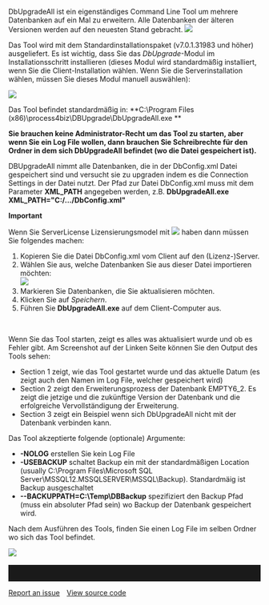 DbUpgradeAll ist ein eigenständiges Command Line Tool um mehrere Datenbanken auf ein Mal zu erweitern. Alle Datenbanken der älteren Versionen werden auf den neuesten Stand gebracht. 
![](//images.ctfassets.net/utx1h0gfm1om/1bvalNyTr6oWySwyMgus6u/302269c4749b7125ba8bf63fc4749299/329537.png)

Das Tool wird mit dem Standardinstallationspaket (v7.0.1.31983 und höher) ausgeliefert. Es ist wichtig, dass Sie das *DbUpgrade*-Modul im Installationsschritt installieren (dieses Modul wird standardmäßig installiert, wenn Sie die Client-Installation wählen. Wenn Sie die Serverinstallation wählen, müssen Sie dieses Modul manuell auswählen):  
  
![](//images.ctfassets.net/utx1h0gfm1om/5XIbMD9xo446GiqEmASIcs/8adb177ed246f2a025c7040275455e0a/329200.png)

Das Tool befindet standardmäßig in: **C:\\Program
Files (x86)\\process4biz\\DBUpgrade\\DbUpgradeAll.exe **

 
**Sie brauchen keine Administrator-Recht um das Tool zu starten, aber wenn Sie ein Log File wollen, dann brauchen Sie Schreibrechte für den Ordner in dem sich DbUpgradeAll befindet (wo die Datei gespeichert ist).**

DBUpgradeAll nimmt alle Datenbanken, die in der DbConfig.xml Datei gespeichert sind und versucht sie zu upgraden indem es die Connection Settings in der Datei nutzt. Der Pfad zur Datei DbConfig.xml muss mit dem Parameter __XML_PATH__ angegeben werden, z.B. __DbUpgradeAll.exe XML_PATH="C:/.../DbConfig.xml"__

__Important__

Wenn Sie ServerLicense Lizensierungsmodel mit ![](//images.ctfassets.net/utx1h0gfm1om/45jLjnTrew8MGeweUs2goy/7bf3853d2e53c4bff17c5f7750026380/329196.png) haben dann müssen Sie folgendes machen:

1.  Kopieren Sie die Datei DbConfig.xml vom Client auf den (Lizenz-)Server.
2.  Wählen Sie aus, welche Datenbanken Sie aus dieser Datei importieren möchten:  
    ![](//images.ctfassets.net/utx1h0gfm1om/RudqLfMViMuqusM2kMgCq/ac32298fc274db6bab9a95e3f905dab2/329199.png)
3.  Markieren Sie Datenbanken, die Sie aktualisieren möchten.
4.  Klicken Sie auf *Speichern*.
5.  Führen Sie **DbUpgradeAll.exe** auf dem Client-Computer aus.


 

Wenn Sie das Tool starten, zeigt es alles was aktualisiert wurde und ob es Fehler gibt. Am Screenshot auf der Linken Seite können Sie den Output des Tools sehen:
-	Section 1 zeigt, wie das Tool gestartet wurde und das aktuelle Datum (es zeigt auch den Namen im Log File, welcher gespeichert wird)
-	Section 2 zeigt den Erweiterungsprozess der Datenbank EMPTY6_2. Es zeigt die jetzige und die zukünftige Version der Datenbank und die erfolgreiche Vervollständigung der Erweiterung. 
-	Section 3 zeigt ein Beispiel wenn sich DbUpgradeAll nicht mit der Datenbank verbinden kann. 

Das Tool akzeptierte folgende (optionale) Argumente: 
-	**-NOLOG**
erstellen Sie kein Log File
-	**-USEBACKUP**
schaltet Backup ein mit der standardmäßigen Location (usually C:\Program Files\Microsoft SQL Server\MSSQL12.MSSQLSERVER\MSSQL\Backup). Standardmäig ist Backup ausgeschaltet
-	**--BACKUPPATH=C:\Temp\DBBackup**
spezifiziert den Backup Pfad (muss ein absoluter Pfad sein) wo Backup der Datenbank gespeichert wird. 



Nach dem Ausführen des Tools, finden Sie einen Log File im selben Ordner wo sich das Tool befindet. 


![](//images.ctfassets.net/utx1h0gfm1om/7wRDCSBAJOQeskcequkIoO/abfae7d230bba635c9fc785bd56b0d6e/329528.png) 
<hr style="padding-top:2rem" />
<a href="https://github.com/process4/docs/issues" target="_blank" class="bgw btn btn-primary btn-lg shadow-sm">Report an issue</a>
<a href="https://github.com/process4/docs" target="_blank" class="bgw btn btn-primary btn-lg shadow-sm" style="margin-left:10px;">View source code</a>